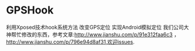 # GPSHook
利用Xposed技术hook系统方法 改变GPS定位 实现Android模拟定位
我们公司大神帮忙修改的东西，参考文章:http://www.jianshu.com/p/91e312faa6c3 ，http://www.jianshu.com/p/796e94d8af31,欢迎issues.
